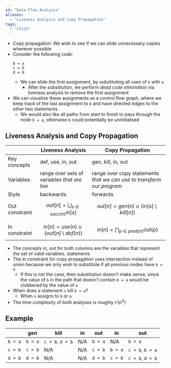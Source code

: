 ```yaml
---
id: "Data Flow Analysis"
aliases:
  - "Liveness Analysis and Copy Propagation"
tags:
  - "CS132"
---
```


- Copy propagation: We wish to see if we can elide unnecessary copies wherever
  possible
- Consider the following code:
  ```
  b = a
  c = b
  d = b
  ```
  - We can elide the first assignment, by substituting all uses of `b` with `a`
    - After the substitution, we perform _dead code elimination_ via liveness
      analysis to remove the first assignment
- We can visualize these assignments as a control flow graph, where we keep
  track of the last assignment to `b` and have directed edges to the other two
  statements
  - We would also like all paths from start to finish to pass through the node
    `b = a`, otherwise `b` could potentially be uninitialised

## Liveness Analysis and Copy Propagation

|                | Liveness Analysis                                 | Copy Propagation                                                      |
| -------------- | ------------------------------------------------- | --------------------------------------------------------------------- |
| Key concepts   | def, use, in, out                                 | gen, kill, in, out                                                    |
| Variables      | range over sets of variables _that are live_      | range over copy statements _that we can use to transform our program_ |
| Style          | backwards                                         | forwards                                                              |
| Out constraint | $$out[n] = \bigcup_{s\in \mathrm{succ}(n)}in[s]$$ | $$out[n] = gen(n)\cup (in[s]\setminus kill[n])$$                      |
| In constraint  | $$in[n] = use(n)\cup (out[n]\setminus def(n))$$   | $$in[n] = \bigcap_{p\in pred(n)}out(p)$$                              |

- The concepts in, out for both columns are the variables that represent the set
  of valid variables, statements
- The in constraint for copy propagation uses intersection instead of union
  because we only wish to substitute if all previous nodes have `b = a`
  - If this is not the case, then substitution doesn't make sense, since the
    value of `b` in the path that doesn't contain `b = a` would be clobbered by
    the value of `a`
- When does a statement `s` kill `b = a`?
  - When `s` assigns to `b` or `a`
- The time complexity of both analyses is roughly $\mathcal{O}(n^4)$

## Example

|         | gen     | kill             | in  | out     | in      | out              |
| ------- | ------- | ---------------- | --- | ------- | ------- | ---------------- |
| `b = a` | `b = a` | `c = b`, `d = b` | N/A | `b = a` | N/A     | `b = a`          |
| `c = b` | `c = b` | N/A              | N/A | `c = b` | `b = a` | `c = b`, `b = a` |
| `d = b` | `d = b` | N/A              | N/A | `d = b` | `c = b` | `c = b`, `d = b` |
